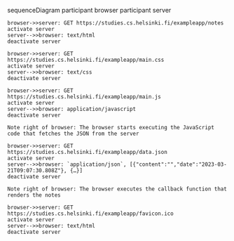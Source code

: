 sequenceDiagram
    participant browser
    participant server

    browser->>server: GET https://studies.cs.helsinki.fi/exampleapp/notes
    activate server
    server-->>browser: text/html
    deactivate server

    browser->>server: GET https://studies.cs.helsinki.fi/exampleapp/main.css
    activate server
    server-->>browser: text/css
    deactivate server

    browser->>server: GET https://studies.cs.helsinki.fi/exampleapp/main.js
    activate server
    server-->>browser: application/javascript
    deactivate server

    Note right of browser: The browser starts executing the JavaScript code that fetches the JSON from the server

    browser->>server: GET https://studies.cs.helsinki.fi/exampleapp/data.json
    activate server
    server-->>browser: `application/json`, [{"content":"","date":"2023-03-21T09:07:30.808Z"}, {…}]
    deactivate server

    Note right of browser: The browser executes the callback function that renders the notes

    browser->>server: GET https://studies.cs.helsinki.fi/exampleapp/favicon.ico
    activate server
    server-->>browser: text/html
    deactivate server
